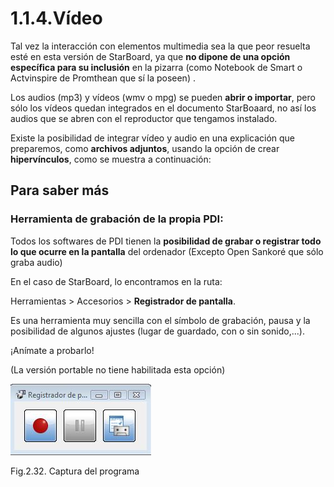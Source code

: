 # 1.1.4.Vídeo

Tal vez la interacción con elementos multimedia sea la que peor resuelta esté en esta versión de StarBoard, ya que **no dipone de una opción específica para su inclusión** en la pizarra (como Notebook de Smart o Actvinspire de Promthean que sí la poseen) .

Los audios (mp3) y vídeos (wmv o mpg) se pueden **abrir o importar**, pero sólo los vídeos quedan integrados en el documento StarBoaard, no así los audios que se abren con el reproductor que tengamos instalado.

Existe la posibilidad de integrar vídeo y audio en una explicación que preparemos, como **archivos adjuntos**, usando la opción de crear **hipervínculos**, como se muestra a continuación:

## Para saber más

### **Herramienta de grabación de la propia PDI**:

Todos los softwares de PDI tienen la **posibilidad de grabar o registrar todo lo que ocurre en la pantalla** del ordenador (Excepto Open Sankoré que sólo graba audio)

En el caso de StarBoard, lo encontramos en la ruta:

Herramientas > Accesorios > **Registrador de pantalla**.

Es una herramienta muy sencilla con el símbolo de grabación, pausa y la posibilidad de algunos ajustes (lugar de guardado, con o sin sonido,...).

¡Anímate a probarlo!

(La versión portable no tiene habilitada esta opción)


![registrador](img/registrador.JPG)


Fig.2.32. Captura del programa

